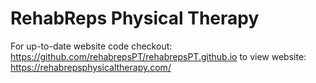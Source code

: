 # RehabReps Physical Therapy
For up-to-date website code checkout: https://github.com/rehabrepsPT/rehabrepsPT.github.io
to view website: https://rehabrepsphysicaltherapy.com/
